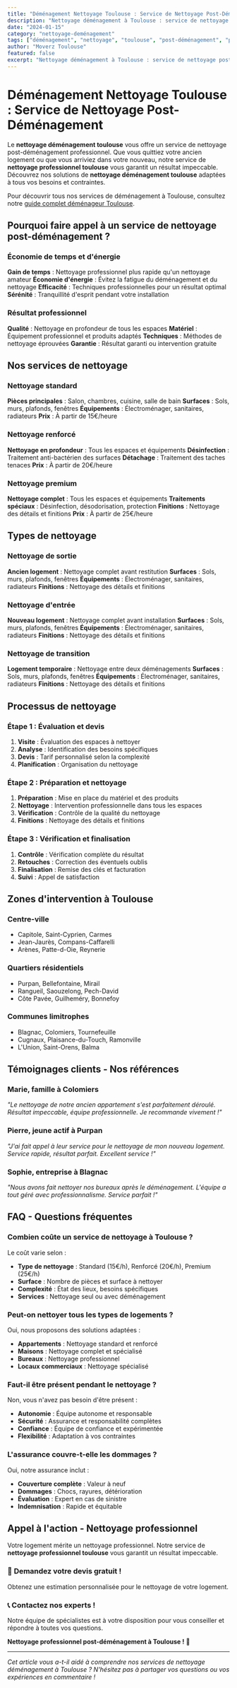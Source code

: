 ```yaml
---
title: "Déménagement Nettoyage Toulouse : Service de Nettoyage Post-Déménagement"
description: "Nettoyage déménagement à Toulouse : service de nettoyage post-déménagement. Équipe professionnelle, matériel adapté, résultat garanti. Devis gratuit."
date: "2024-01-15"
category: "nettoyage-deménagement"
tags: ["déménagement", "nettoyage", "toulouse", "post-déménagement", "professionnel"]
author: "Moverz Toulouse"
featured: false
excerpt: "Nettoyage déménagement à Toulouse : service de nettoyage post-déménagement. Équipe professionnelle, matériel adapté, résultat garanti."
---
```


# Déménagement Nettoyage Toulouse : Service de Nettoyage Post-Déménagement

Le **nettoyage déménagement toulouse** vous offre un service de nettoyage post-déménagement professionnel. Que vous quittiez votre ancien logement ou que vous arriviez dans votre nouveau, notre service de **nettoyage professionnel toulouse** vous garantit un résultat impeccable. Découvrez nos solutions de **nettoyage déménagement toulouse** adaptées à tous vos besoins et contraintes.

Pour découvrir tous nos services de déménagement à Toulouse, consultez notre [guide complet déménageur Toulouse](/blog/demenageur-toulouse).

## Pourquoi faire appel à un service de nettoyage post-déménagement ?

### Économie de temps et d'énergie

**Gain de temps** : Nettoyage professionnel plus rapide qu'un nettoyage amateur
**Économie d'énergie** : Évitez la fatigue du déménagement et du nettoyage
**Efficacité** : Techniques professionnelles pour un résultat optimal
**Sérénité** : Tranquillité d'esprit pendant votre installation

### Résultat professionnel

**Qualité** : Nettoyage en profondeur de tous les espaces
**Matériel** : Équipement professionnel et produits adaptés
**Techniques** : Méthodes de nettoyage éprouvées
**Garantie** : Résultat garanti ou intervention gratuite

## Nos services de nettoyage

### Nettoyage standard

**Pièces principales** : Salon, chambres, cuisine, salle de bain
**Surfaces** : Sols, murs, plafonds, fenêtres
**Équipements** : Électroménager, sanitaires, radiateurs
**Prix** : À partir de 15€/heure

### Nettoyage renforcé

**Nettoyage en profondeur** : Tous les espaces et équipements
**Désinfection** : Traitement anti-bactérien des surfaces
**Détachage** : Traitement des taches tenaces
**Prix** : À partir de 20€/heure

### Nettoyage premium

**Nettoyage complet** : Tous les espaces et équipements
**Traitements spéciaux** : Désinfection, désodorisation, protection
**Finitions** : Nettoyage des détails et finitions
**Prix** : À partir de 25€/heure

## Types de nettoyage

### Nettoyage de sortie

**Ancien logement** : Nettoyage complet avant restitution
**Surfaces** : Sols, murs, plafonds, fenêtres
**Équipements** : Électroménager, sanitaires, radiateurs
**Finitions** : Nettoyage des détails et finitions

### Nettoyage d'entrée

**Nouveau logement** : Nettoyage complet avant installation
**Surfaces** : Sols, murs, plafonds, fenêtres
**Équipements** : Électroménager, sanitaires, radiateurs
**Finitions** : Nettoyage des détails et finitions

### Nettoyage de transition

**Logement temporaire** : Nettoyage entre deux déménagements
**Surfaces** : Sols, murs, plafonds, fenêtres
**Équipements** : Électroménager, sanitaires, radiateurs
**Finitions** : Nettoyage des détails et finitions

## Processus de nettoyage

### Étape 1 : Évaluation et devis

1. **Visite** : Évaluation des espaces à nettoyer
2. **Analyse** : Identification des besoins spécifiques
3. **Devis** : Tarif personnalisé selon la complexité
4. **Planification** : Organisation du nettoyage

### Étape 2 : Préparation et nettoyage

1. **Préparation** : Mise en place du matériel et des produits
2. **Nettoyage** : Intervention professionnelle dans tous les espaces
3. **Vérification** : Contrôle de la qualité du nettoyage
4. **Finitions** : Nettoyage des détails et finitions

### Étape 3 : Vérification et finalisation

1. **Contrôle** : Vérification complète du résultat
2. **Retouches** : Correction des éventuels oublis
3. **Finalisation** : Remise des clés et facturation
4. **Suivi** : Appel de satisfaction

## Zones d'intervention à Toulouse

### Centre-ville
- Capitole, Saint-Cyprien, Carmes
- Jean-Jaurès, Compans-Caffarelli
- Arènes, Patte-d-Oie, Reynerie

### Quartiers résidentiels
- Purpan, Bellefontaine, Mirail
- Rangueil, Saouzelong, Pech-David
- Côte Pavée, Guilheméry, Bonnefoy

### Communes limitrophes
- Blagnac, Colomiers, Tournefeuille
- Cugnaux, Plaisance-du-Touch, Ramonville
- L'Union, Saint-Orens, Balma

## Témoignages clients - Nos références

### Marie, famille à Colomiers
*"Le nettoyage de notre ancien appartement s'est parfaitement déroulé. Résultat impeccable, équipe professionnelle. Je recommande vivement !"*

### Pierre, jeune actif à Purpan
*"J'ai fait appel à leur service pour le nettoyage de mon nouveau logement. Service rapide, résultat parfait. Excellent service !"*

### Sophie, entreprise à Blagnac
*"Nous avons fait nettoyer nos bureaux après le déménagement. L'équipe a tout géré avec professionnalisme. Service parfait !"*

## FAQ - Questions fréquentes

### Combien coûte un service de nettoyage à Toulouse ?

Le coût varie selon :
- **Type de nettoyage** : Standard (15€/h), Renforcé (20€/h), Premium (25€/h)
- **Surface** : Nombre de pièces et surface à nettoyer
- **Complexité** : État des lieux, besoins spécifiques
- **Services** : Nettoyage seul ou avec déménagement

### Peut-on nettoyer tous les types de logements ?

Oui, nous proposons des solutions adaptées :
- **Appartements** : Nettoyage standard et renforcé
- **Maisons** : Nettoyage complet et spécialisé
- **Bureaux** : Nettoyage professionnel
- **Locaux commerciaux** : Nettoyage spécialisé

### Faut-il être présent pendant le nettoyage ?

Non, vous n'avez pas besoin d'être présent :
- **Autonomie** : Équipe autonome et responsable
- **Sécurité** : Assurance et responsabilité complètes
- **Confiance** : Équipe de confiance et expérimentée
- **Flexibilité** : Adaptation à vos contraintes

### L'assurance couvre-t-elle les dommages ?

Oui, notre assurance inclut :
- **Couverture complète** : Valeur à neuf
- **Dommages** : Chocs, rayures, détérioration
- **Évaluation** : Expert en cas de sinistre
- **Indemnisation** : Rapide et équitable

## Appel à l'action - Nettoyage professionnel

Votre logement mérite un nettoyage professionnel. Notre service de **nettoyage professionnel toulouse** vous garantit un résultat impeccable.

### 🧽 **Demandez votre devis gratuit !**

Obtenez une estimation personnalisée pour le nettoyage de votre logement.

### 📞 **Contactez nos experts !**

Notre équipe de spécialistes est à votre disposition pour vous conseiller et répondre à toutes vos questions.

**Nettoyage professionnel post-déménagement à Toulouse !** 🚚

---

*Cet article vous a-t-il aidé à comprendre nos services de nettoyage déménagement à Toulouse ? N'hésitez pas à partager vos questions ou vos expériences en commentaire !*

